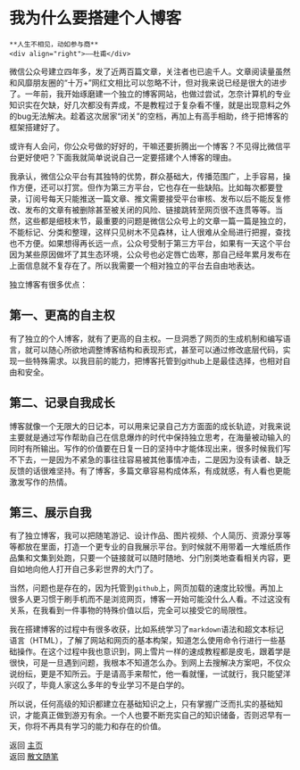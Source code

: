 # 我为什么要搭建个人博客

```{tip} 
**人生不相见，动如参与商**   
<div align="right">——杜甫</div>
```

微信公众号建立四年多，发了近两百篇文章，关注者也已逾千人。文章阅读量虽然和风靡朋友圈的“十万+”网红文相比可以忽略不计，但对我来说已经是很大的进步了。一年前，我开始琢磨建一个独立的博客网站，也做过尝试，怎奈计算机的专业知识实在欠缺，好几次都没有弄成，不是教程过于复杂看不懂，就是出现意料之外的bug无法解决。趁着这次居家“闭关”的空档，再加上有高手相助，终于把博客的框架搭建好了。

或许有人会问，你公众号做的好好的，干嘛还要折腾出一个博客？不见得比微信平台更好使吧？下面我就简单说说自己一定要搭建个人博客的理由。


我承认，微信公众平台有其独特的优势，群众基础大，传播范围广，上手容易，操作方便，还可以打赏。但作为第三方平台，它也存在一些缺陷。比如每次都要登录，订阅号每天只能推送一篇文章、推文需要接受平台审核、发布以后不能反复修改、发布的文章有被删除甚至被关闭的风险、链接跳转至网页很不连贯等等。当然，这些都是细枝末节，最重要的问题是微信公众号上的文章一篇一篇是独立的，不能标记、分类和整理，这样只见树木不见森林，让人很难从全局进行把握，查找也不方便。如果想得再长远一点，公众号受制于第三方平台，如果有一天这个平台因为某些原因做坏了其生态环境，公众号也必定唇亡齿寒，那自己经年累月发布在上面信息就不复存在了。所以我需要一个相对独立的平台去自由地表达。


独立博客有很多优点：
 
## 第一、更高的自主权

有了独立的个人博客，就有了更高的自主权。一旦洞悉了网页的生成机制和编写语言，就可以随心所欲地调整博客结构和表现形式，甚至可以通过修改底层代码，实现一些特殊需求。以我目前的能力，把博客托管到github上是最佳选择，也相对自由和安全。


## 第二、记录自我成长

博客就像一个无限大的日记本，可以用来记录自己方方面面的成长轨迹，对我来说主要就是通过写作帮助自己在信息爆炸的时代中保持独立思考，在海量被动输入的同时有所输出。写作的价值要在日复一日的坚持中才能体现出来，很多时候我们写不下去，一是因为不紧急的事往往容易被其他事情冲击，二是因为没有读者、缺乏反馈的话很难坚持。有了博客，多篇文章容易构成体系，有成就感，有人看也更能激发写作的热情。

 

## 第三、展示自我

有了独立博客，我可以把随笔游记、设计作品、图片视频、个人简历、资源分享等等都放在里面，打造一个更专业的自我展示平台。到时候就不用带着一大堆纸质作品集和文集到处跑，只要一个链接就可以随时随地、分门别类地查看相关内容，更自如地向他人打开自己多彩世界的大门了。

当然，问题也是存在的，因为托管到`github`上，网页加载的速度比较慢。再加上很多人更习惯于刷手机而不是浏览网页，博客一开始可能没什么人看。不过这没有关系，在我看到一件事物的特殊价值以后，完全可以接受它的局限性。

我在搭建博客的过程中有很多收获，比如系统学习了`markdown`语法和超文本标记语言（HTML），了解了网站和网页的基本构架，知道怎么使用命令行进行一些基础操作。在这个过程中我也意识到，网上雪片一样的速成教程都是皮毛，跟着学是很快，可是一旦遇到问题，我根本不知道怎么办。到网上去搜解决方案吧，不仅众说纷纭，更是不知所云。于是请高手来帮忙，他一看就懂，一试就行，我只能望洋兴叹了，毕竟人家这么多年的专业学习不是白学的。


所以说，任何高级的知识都建立在基础知识之上，只有掌握广泛而扎实的基础知识，才能真正做到游刃有余。一个人也要不断充实自己的知识储备，否则迟早有一天，你将不再具有学习的能力和存在的价值。




返回 [主页](../../../intro.md)   
返回 [散文随笔](../../../posts/essaycollection.md)